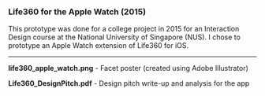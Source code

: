 ### Life360 for the Apple Watch (2015)

This prototype was done for a college project in 2015 for an Interaction Design course at the National University of Singapore (NUS). I chose to prototype an Apple Watch extension of Life360 for iOS.

----

**life360_apple_watch.png** - Facet poster (created using Adobe Illustrator)

**Life360_DesignPitch.pdf** - Design pitch write-up and analysis for the app 

